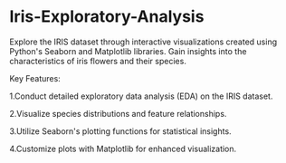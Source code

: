 # Iris-Exploratory-Analysis
Explore the IRIS dataset through interactive visualizations created using Python's Seaborn and Matplotlib libraries. Gain insights into the characteristics of iris flowers and their species.

Key Features:

1.Conduct detailed exploratory data analysis (EDA) on the IRIS dataset.

2.Visualize species distributions and feature relationships.

3.Utilize Seaborn's plotting functions for statistical insights.

4.Customize plots with Matplotlib for enhanced visualization.
